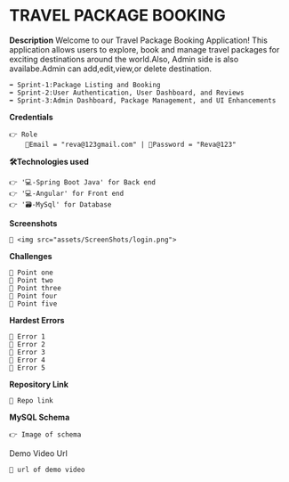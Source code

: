 # **TRAVEL PACKAGE BOOKING**


**Description**
     Welcome to our Travel Package Booking Application! This application allows users to explore, book
and manage travel packages for exciting destinations around the world.Also, Admin side is also availabe.Admin can add,edit,view,or delete destination.

    ➡️ Sprint-1:Package Listing and Booking
    ➡️ Sprint-2:User Authentication, User Dashboard, and Reviews
    ➡️ Sprint-3:Admin Dashboard, Package Management, and UI Enhancements


**Credentials**

    👉 Role 
        📧Email = "reva@123gmail.com" | 🔐Password = "Reva@123"


**🛠Technologies used**

    👉 '💻-Spring Boot Java' for Back end
    👉 '💻-Angular' for Front end 
    👉 '🗃️-MySql' for Database 


**Screenshots**

    🔗 <img src="assets/ScreenShots/login.png">


**Challenges**

    🔴 Point one
    🔴 Point two
    🔴 Point three
    🔴 Point four
    🔴 Point five


**Hardest Errors** 

    🚩 Error 1
    🚩 Error 2
    🚩 Error 3
    🚩 Error 4
    🚩 Error 5


**Repository Link**

    🔗 Repo link 


**MySQL Schema**

    👉 Image of schema 


Demo Video Url
  
    🔗 url of demo video
  
  
  
  
